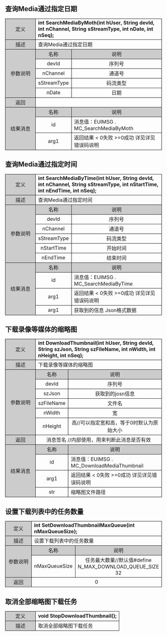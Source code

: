 ## 查询Media通过指定日期

<style>
	table{
		border-collapse:collapse;
		width:100%;
	}
	table tr td{
		border:1px solid #000;
	}
</style>
<table >
<tr><td style="background-color:#ccc;text-align:center;width:80px;">定义</td><td colspan="2"><b>int SearchMediaByMoth(int hUser, String devId, int nChannel, String  sStreamType, int nDate, int nSeq);
</b></td><tr>
<tr><td style="background-color:#ccc;text-align:center">描述</td><td colspan="2">查询Media通过指定日期
</td></tr>
<tr><td rowspan="5" style="background-color:#ccc;text-align:center;">参数说明</td><td style="background-color:#ccc;text-align:center;width:20%;">名称</td><td style="background-color:#ccc;text-align:center">说明
</td></tr>
<tr style="text-align:center"><td>devId</td><td>序列号</td>
<tr style="text-align:center"><td>nChannel</td><td>通道号</td>
<tr style="text-align:center"><td>sStreamType</td><td>码流类型</td>
<tr style="text-align:center"><td>nDate</td><td>日期</td>
<tr><td style="background-color:#ccc;text-align:center">返回</td><td colspan="2" style="text-align:center";></td><tr>
<tr><td rowspan="3" style="background-color:#ccc;text-align:center">结果消息
</td><td style="background-color:#ccc;text-align:center;width:20%;">名称</td><td style="background-color:#ccc;text-align:center;">说明
</td></tr>
<tr><td style="text-align:center">id
</td><td>消息值：EUIMSG . MC_SearchMediaByMoth
</td></tr>
<tr><td style="text-align:center">arg1
</td><td>返回结果 < 0失败 >=0成功 详见详见错误码说明
</td></tr>
</table>

## 查询Media通过指定时间

</style>
<table >
<tr><td style="background-color:#ccc;text-align:center;width:80px;">定义</td><td colspan="2"><b>int SearchMediaByTime(int hUser, String devId, int nChannel, String  sStreamType, int nStartTime, int nEndTime, int nSeq);
</b></td><tr>
<tr><td style="background-color:#ccc;text-align:center">描述</td><td colspan="2">查询Media通过指定时间
</td></tr>
<tr><td rowspan="6" style="background-color:#ccc;text-align:center;">参数说明</td><td style="background-color:#ccc;text-align:center;width:20%;">名称</td><td style="background-color:#ccc;text-align:center">说明
</td></tr>
<tr style="text-align:center"><td>devId</td><td>序列号</td>
<tr style="text-align:center"><td>nChannel</td><td>通道号</td>
<tr style="text-align:center"><td>sStreamType</td><td>码流类型</td>
<tr style="text-align:center"><td>nStartTime</td><td>开始时间</td>
<tr style="text-align:center"><td>nEndTime</td><td>结束时间</td>
<tr><td rowspan="4" style="background-color:#ccc;text-align:center">结果消息
</td><td style="background-color:#ccc;text-align:center;width:20%;">名称</td><td style="background-color:#ccc;text-align:center;">说明
</td></tr>
<tr><td style="text-align:center">id
</td><td>消息值：EUIMSG . MC_SearchMediaByTime
</td></tr>
<tr><td style="text-align:center">arg1
</td><td>返回结果 < 0失败 >=0成功 详见详见错误码说明
</td></tr>
<tr><td style="text-align:center">arg1
</td><td>获取到的信息 Json格式数据
</td></tr>
</table>

## 下载录像等媒体的缩略图

</style>
<table >
<tr><td style="background-color:#ccc;text-align:center;width:80px;">定义</td><td colspan="2"><b>int DownloadThumbnail(int hUser, String devId, String szJson, String szFileName, int nWidth, int nHeight, int nSeq);
</b></td><tr>
<tr><td style="background-color:#ccc;text-align:center">描述</td><td colspan="2">下载录像等媒体的缩略图
</td></tr>
<tr><td rowspan="6" style="background-color:#ccc;text-align:center;">参数说明</td><td style="background-color:#ccc;text-align:center;width:20%;">名称</td><td style="background-color:#ccc;text-align:center">说明
</td></tr>
<tr style="text-align:center"><td>devId</td><td>序列号</td>
<tr style="text-align:center"><td>szJson</td><td>获取到的josn信息</td>
<tr style="text-align:center"><td>szFileName</td><td>文件名</td>
<tr style="text-align:center"><td>nWidth</td><td>宽</td>
<tr style="text-align:center"><td>nHeight</td><td>高//可以指定宽和高，等于0时默认为原始大小</td>
<tr><td style="background-color:#ccc;text-align:center">返回</td><td colspan="2" style="text-align:center";>消息签名 //内部使用，用来判断此消息是否有效
</td><tr>
<tr><td rowspan="4" style="background-color:#ccc;text-align:center">结果消息
</td><td style="background-color:#ccc;text-align:center;width:20%;">名称</td><td style="background-color:#ccc;text-align:center;">说明
</td></tr>
<tr><td style="text-align:center">id
</td><td>消息值：EUIMSG . MC_DownloadMediaThumbnail
</td></tr>
<tr><td style="text-align:center">arg1
</td><td>返回结果 < 0失败 >=0成功 详见详见错误码说明
</td></tr>
<tr><td style="text-align:center">str
</td><td>缩略图文件路径
</td></tr>
</table>

## 设置下载列表中的任务数量

</style>
<table >
<tr><td style="background-color:#ccc;text-align:center;width:80px;">定义</td><td colspan="2"><b>int SetDownloadThumbnailMaxQueue(int nMaxQueueSize);
</b></td><tr>
<tr><td style="background-color:#ccc;text-align:center">描述</td><td colspan="2">设置下载列表中的任务数量
</td></tr>
<tr><td rowspan="2" style="background-color:#ccc;text-align:center;">参数说明</td><td style="background-color:#ccc;text-align:center;width:20%;">名称</td><td style="background-color:#ccc;text-align:center">说明
</td></tr>
<tr style="text-align:center"><td>nMaxQueueSize</td><td>任务最大数量//默认值#define N_MAX_DOWNLOAD_QUEUE_SIZE 32</td>
<tr><td style="background-color:#ccc;text-align:center">返回</td><td colspan="2" style="text-align:center";>0
</td><tr>
</table>

## 取消全部缩略图下载任务

</style>
<table >
<tr><td style="background-color:#ccc;text-align:center;width:80px;">定义</td><td colspan="2"><b>void StopDownloadThumbnail();
</b></td><tr>
<tr><td style="background-color:#ccc;text-align:center">描述</td><td colspan="2">取消全部缩略图下载任务
</td></tr>
</table>
